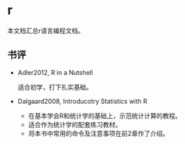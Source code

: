 # r

本文档汇总r语言编程文档。

## 书评

- Adler2012, R in a Nutshell

  适合初学，打下扎实基础。

- Dalgaard2008, Introducotry Statistics with R

  + 在基本学会R和统计学的基础上，示范统计计算的教程。
  + 适合作为统计学的配套练习教材。
  + 将本书中常用的命令及注意事项在前2章作了介绍。
